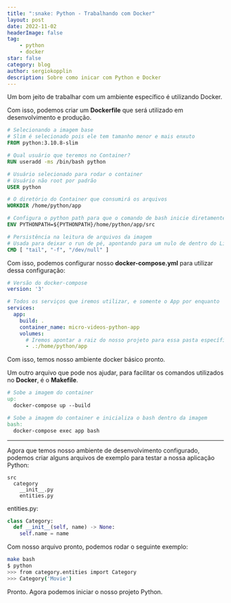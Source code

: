```yaml
---
title: ":snake: Python - Trabalhando com Docker"
layout: post
date: 2022-11-02
headerImage: false
tag:
    - python
    - docker
star: false
category: blog
author: sergiokopplin
description: Sobre como inicar com Python e Docker
---
```


Um bom jeito de trabalhar com um ambiente específico é utilizando Docker.

Com isso, podemos criar um **Dockerfile** que será utilizado em desenvolvimento e produção.

```dockerfile
# Selecionando a imagem base
# Slim é selecionado pois ele tem tamanho menor e mais enxuto
FROM python:3.10.8-slim

# Qual usuário que teremos no Container?
RUN useradd -ms /bin/bash python

# Usuário selecionado para rodar o container
# Usuário não root por padrão
USER python

# O diretório do Container que consumirá os arquivos
WORKDIR /home/python/app

# Configura o python path para que o comando de bash inicie diretamente na raiz do src
ENV PYTHONPATH=${PYTHONPATH}/home/python/app/src

# Persistência na leitura de arquivos da imagem
# Usada para deixar o run de pé, apontando para um nulo de dentro do Linux
CMD [ "tail", "-f", "/dev/null" ]
```

Com isso, podemos configurar nosso **docker-compose.yml** para utilizar dessa configuração:

```yml
# Versão do docker-compose
version: '3'

# Todos os serviços que iremos utilizar, e somente o App por enquanto
services:
  app:
    build: .
    container_name: micro-videos-python-app
    volumes:
      # Iremos apontar a raiz do nosso projeto para essa pasta específica dentro do container
      - .:/home/python/app
```

Com isso, temos nosso ambiente docker básico pronto.

Um outro arquivo que pode nos ajudar, para facilitar os comandos utilizados no **Docker**, é o **Makefile**.

```makefile
# Sobe a imagem do container
up:
  docker-compose up --build

# Sobe a imagem do container e inicializa o bash dentro da imagem
bash:
  docker-compose exec app bash
```

---

Agora que temos nosso ambiente de desenvolvimento configurado, podemos criar alguns arquivos de exemplo para testar a nossa aplicação Python:

```
src
  category
    __init__.py
    entities.py
```

entities.py:

```python
class Category:
  def __init__(self, name) -> None:
    self.name = name
```

Com nosso arquivo pronto, podemos rodar o seguinte exemplo:

```bash
make bash
$ python
>>> from category.entities import Category
>>> Category('Movie')
```

Pronto. Agora podemos iniciar o nosso projeto Python.
